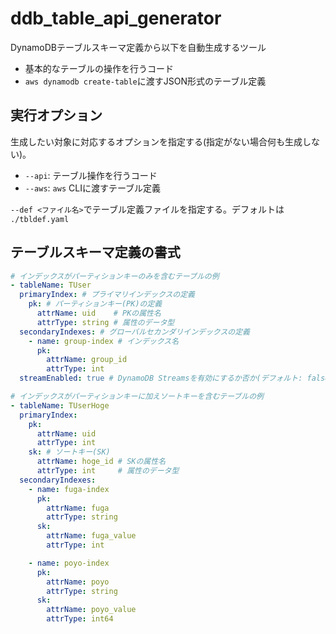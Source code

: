 # ddb_table_api_generator

DynamoDBテーブルスキーマ定義から以下を自動生成するツール

- 基本的なテーブルの操作を行うコード
- `aws dynamodb create-table`に渡すJSON形式のテーブル定義

## 実行オプション

生成したい対象に対応するオプションを指定する(指定がない場合何も生成しない)。

- `--api`: テーブル操作を行うコード
- `--aws`: `aws` CLIに渡すテーブル定義

`--def <ファイル名>`でテーブル定義ファイルを指定する。デフォルトは `./tbldef.yaml`

## テーブルスキーマ定義の書式

```yaml
# インデックスがパーティションキーのみを含むテーブルの例
- tableName: TUser
  primaryIndex: # プライマリインデックスの定義
    pk: # パーティションキー(PK)の定義
      attrName: uid    # PKの属性名
      attrType: string # 属性のデータ型
  secondaryIndexes: # グローバルセカンダリインデックスの定義
    - name: group-index # インデックス名
      pk:
        attrName: group_id
        attrType: int
  streamEnabled: true # DynamoDB Streamsを有効にするか否か(デフォルト: false)

# インデックスがパーティションキーに加えソートキーを含むテーブルの例
- tableName: TUserHoge
  primaryIndex:
    pk:
      attrName: uid
      attrType: int
    sk: # ソートキー(SK)
      attrName: hoge_id # SKの属性名
      attrType: int     # 属性のデータ型
  secondaryIndexes:
    - name: fuga-index
      pk:
        attrName: fuga
        attrType: string
      sk:
        attrName: fuga_value
        attrType: int

    - name: poyo-index
      pk:
        attrName: poyo
        attrType: string
      sk:
        attrName: poyo_value
        attrType: int64
```